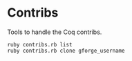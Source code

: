 # Contribs
Tools to handle the Coq contribs.

    ruby contribs.rb list
    ruby contribs.rb clone gforge_username
